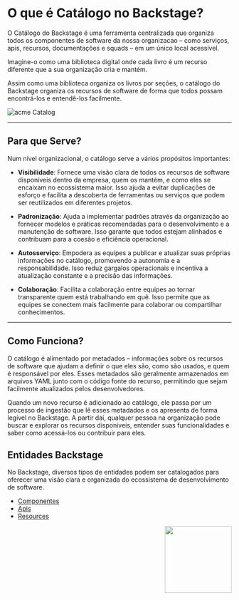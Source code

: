 # O que é Catálogo no Backstage?

O Catálogo do Backstage é uma ferramenta centralizada que organiza todos os componentes de software da nossa organizacao – como serviços, apis, recursos, documentações e squads – em um único local acessível. 

Imagine-o como uma biblioteca digital onde cada livro é um recurso diferente que a sua organização cria e mantém. 

Assim como uma biblioteca organiza os livros por seções, o catálogo do Backstage organiza os recursos de software de forma que todos possam encontrá-los e entendê-los facilmente.

![acme Catalog](../kinds/images/catalog.png)

---

## Para que Serve?

Num nível organizacional, o catálogo serve a vários propósitos importantes:

- **Visibilidade**: Fornece uma visão clara de todos os recursos de software disponíveis dentro da empresa, quem os mantém, e como eles se encaixam no ecossistema maior. Isso ajuda a evitar duplicações de esforço e facilita a descoberta de ferramentas ou serviços que podem ser reutilizados em diferentes projetos.

- **Padronização**: Ajuda a implementar padrões através da organização ao fornecer modelos e práticas recomendadas para o desenvolvimento e a manutenção de software. Isso garante que todos estejam alinhados e contribuam para a coesão e eficiência operacional.

- **Autosserviço**: Empodera as equipes a publicar e atualizar suas próprias informações no catálogo, promovendo a autonomia e a responsabilidade. Isso reduz gargalos operacionais e incentiva a atualização constante e a precisão das informações.

- **Colaboração**: Facilita a colaboração entre equipes ao tornar transparente quem está trabalhando em quê. Isso permite que as equipes se conectem mais facilmente para colaborar ou compartilhar conhecimentos.

---

## Como Funciona?

O catálogo é alimentado por metadados – informações sobre os recursos de software que ajudam a definir o que eles são, como são usados, e quem é responsável por eles. Esses metadados são geralmente armazenados em arquivos YAML junto com o código fonte do recurso, permitindo que sejam facilmente atualizados pelos desenvolvedores.

Quando um novo recurso é adicionado ao catálogo, ele passa por um processo de ingestão que lê esses metadados e os apresenta de forma legível no Backstage. A partir daí, qualquer pessoa na organização pode buscar e explorar os recursos disponíveis, entender suas funcionalidades e saber como acessá-los ou contribuir para eles.

## Entidades Backstage

 No Backstage, diversos tipos de entidades podem ser catalogados para oferecer uma visão clara e organizada do ecossistema de desenvolvimento de software.  

- [Componentes](../kinds/components.md)
- [Apis](../kinds/apis.md)
- [Resources](../kinds/resources.md)

<img align="right" width="150" height="150" src="https://backstage.cloud.acme.com.br/static/acme_branco.895b1e3e..png">
